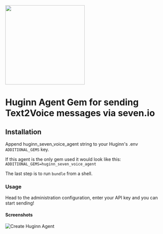 <img src="https://www.seven.io/wp-content/uploads/Logo.svg" width="250" />

# Huginn Agent Gem for sending Text2Voice messages via seven.io

## Installation

Append huginn_seven_voice_agent string to your Huginn's .env `ADDITIONAL_GEMS` key.

If this agent is the only gem used it would look like this:
```ADDITIONAL_GEMS=huginn_seven_voice_agent```

The last step is to run ```bundle``` from a shell.

### Usage
Head to the administration configuration, enter your API key and you can start sending!

#### Screenshots
![Create Huginn Agent](./screenshots/create_agent.png "Create Huginn Agent")
